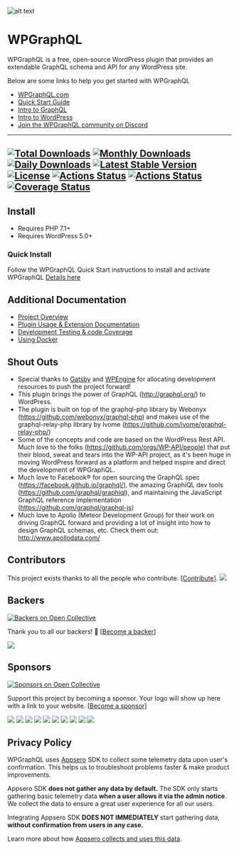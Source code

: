 ![alt text](./img/logo.png "WPGraphQL Logo")

# WPGraphQL

WPGraphQL is a free, open-source WordPress plugin that provides an extendable GraphQL schema and API for any WordPress site.

Below are some links to help you get started with WPGraphQL

- <a href="https://www.wpgraphql.com" target="_blank">WPGraphQL.com</a>
- <a href="https://wpgraphql.com/docs/quick-start" target="_blank">Quick Start Guide</a>
- <a href="https://wpgraphql.com/docs/intro-to-graphql" target="_blank">Intro to GraphQL</a>
- <a href="https://wpgraphql.com/docs/intro-to-wordpress" target="_blank">Intro to WordPress</a>
- <a href="https://discord.gg/AGVBqqyaUY" target="_blank">Join the WPGraphQL community on Discord</a>

-----

[![Total Downloads](https://poser.pugx.org/wp-graphql/wp-graphql/downloads)](https://packagist.org/packages/wp-graphql/wp-graphql)
[![Monthly Downloads](https://poser.pugx.org/wp-graphql/wp-graphql/d/monthly)](https://packagist.org/packages/wp-graphql/wp-graphql)
[![Daily Downloads](https://poser.pugx.org/wp-graphql/wp-graphql/d/daily)](https://packagist.org/packages/wp-graphql/wp-graphql)
[![Latest Stable Version](https://poser.pugx.org/wp-graphql/wp-graphql/v/stable)](https://packagist.org/packages/wp-graphql/wp-graphql)
[![License](https://poser.pugx.org/wp-graphql/wp-graphql/license)](https://packagist.org/packages/wp-graphql/wp-graphql)
[![Actions Status](https://github.com/wp-graphql/wp-graphql/workflows/Testing%20Integration/badge.svg)](https://github.com/wp-graphql/wp-graphql/actions?query=workflow%3A%22Testing+Integration%22) [![Actions Status](https://github.com/wp-graphql/wp-graphql/workflows/WordPress%20Coding%20Standards/badge.svg)](https://github.com/wp-graphql/wp-graphql/actions?query=workflow%3A%22WordPress+Coding+Standards%22)
[![Coverage Status](https://coveralls.io/repos/github/wp-graphql/wp-graphql/badge.svg)](https://coveralls.io/github/wp-graphql/wp-graphql)
-----

## Install

- Requires PHP 7.1+
- Requires WordPress 5.0+

### Quick Install

Follow the WPGraphQL Quick Start instructions to install and activate WPGraphQL
[Details here](https://wpgraphql.com/docs/quick-start/)

## Additional Documentation

- [Project Overview](https://www.wpgraphql.com/docs/introduction)
- [Plugin Usage & Extension Documentation](https://www.wpgraphql.com/docs/interacting-with-wpgraphql)
- [Development Testing & code Coverage](https://www.wpgraphql.com/docs/testing/#testing-locally-with-codeception)
- [Using Docker](https://www.wpgraphql.com/docs/testing/#testing-with-docker)

## Shout Outs

- Special thanks to [Gatsby](http://gatsbyjs.com) and [WPEngine](https://wpengine.com) for allocating development resources to push the project forward!
- This plugin brings the power of GraphQL (<http://graphql.org/>) to WordPress.
- The plugin is built on top of the graphql-php library by Webonyx (<https://github.com/webonyx/graphql-php>) and makes use
of the graphql-relay-php library by Ivome (<https://github.com/ivome/graphql-relay-php/>)
- Some of the concepts and code are based on the WordPress Rest API. Much love to the folks (<https://github.com/orgs/WP-API/people>)
that put their blood, sweat and tears into the WP-API project, as it's been huge in moving WordPress forward as a
platform and helped inspire and direct the development of WPGraphQL.
- Much love to Facebook® for open sourcing the GraphQL spec (<https://facebook.github.io/graphql/>), the amazing GraphiQL
dev tools (<https://github.com/graphql/graphiql>), and maintaining the JavaScript GraphQL reference
implementation (<https://github.com/graphql/graphql-js>)
- Much love to Apollo (Meteor Development Group) for their work on driving GraphQL forward and providing a lot of insight
into how to design GraphQL schemas, etc. Check them out: <http://www.apollodata.com/>

## Contributors

This project exists thanks to all the people who contribute. [[Contribute](.github/CONTRIBUTING.md)].
<a href="https://github.com/wp-graphql/wp-graphql/graphs/contributors"><img src="https://opencollective.com/wp-graphql/contributors.svg?width=890&button=false" /></a>

## Backers

[![Backers on Open Collective](https://opencollective.com/wp-graphql/backers/badge.svg)](#backers)

Thank you to all our backers! 🙏 [[Become a backer](https://opencollective.com/wp-graphql#backer)]

<a href="https://opencollective.com/wp-graphql#backers" target="_blank"><img src="https://opencollective.com/wp-graphql/backers.svg?width=890"></a>

## Sponsors

[![Sponsors on Open Collective](https://opencollective.com/wp-graphql/sponsors/badge.svg)](#sponsors)

Support this project by becoming a sponsor. Your logo will show up here with a link to your website. [[Become a sponsor](https://opencollective.com/wp-graphql#sponsor)]

<a href="https://opencollective.com/wp-graphql/sponsor/0/website" target="_blank"><img src="https://opencollective.com/wp-graphql/sponsor/0/avatar.svg"></a>
<a href="https://opencollective.com/wp-graphql/sponsor/1/website" target="_blank"><img src="https://opencollective.com/wp-graphql/sponsor/1/avatar.svg"></a>
<a href="https://opencollective.com/wp-graphql/sponsor/2/website" target="_blank"><img src="https://opencollective.com/wp-graphql/sponsor/2/avatar.svg"></a>
<a href="https://opencollective.com/wp-graphql/sponsor/3/website" target="_blank"><img src="https://opencollective.com/wp-graphql/sponsor/3/avatar.svg"></a>
<a href="https://opencollective.com/wp-graphql/sponsor/4/website" target="_blank"><img src="https://opencollective.com/wp-graphql/sponsor/4/avatar.svg"></a>
<a href="https://opencollective.com/wp-graphql/sponsor/5/website" target="_blank"><img src="https://opencollective.com/wp-graphql/sponsor/5/avatar.svg"></a>
<a href="https://opencollective.com/wp-graphql/sponsor/6/website" target="_blank"><img src="https://opencollective.com/wp-graphql/sponsor/6/avatar.svg"></a>
<a href="https://opencollective.com/wp-graphql/sponsor/7/website" target="_blank"><img src="https://opencollective.com/wp-graphql/sponsor/7/avatar.svg"></a>
<a href="https://opencollective.com/wp-graphql/sponsor/8/website" target="_blank"><img src="https://opencollective.com/wp-graphql/sponsor/8/avatar.svg"></a>
<a href="https://opencollective.com/wp-graphql/sponsor/9/website" target="_blank"><img src="https://opencollective.com/wp-graphql/sponsor/9/avatar.svg"></a>

## Privacy Policy

WPGraphQL uses [Appsero](https://appsero.com) SDK to collect some telemetry data upon user's confirmation. This helps us to troubleshoot problems faster & make product improvements.

Appsero SDK **does not gather any data by default.** The SDK only starts gathering basic telemetry data **when a user allows it via the admin notice**. We collect the data to ensure a great user experience for all our users.

Integrating Appsero SDK **DOES NOT IMMEDIATELY** start gathering data, **without confirmation from users in any case.**

Learn more about how [Appsero collects and uses this data](https://appsero.com/privacy-policy/).
